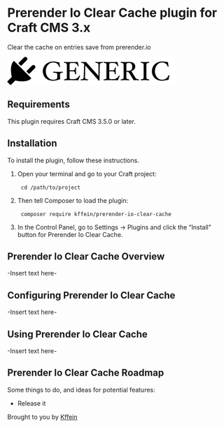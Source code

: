 # Prerender Io Clear Cache plugin for Craft CMS 3.x

Clear the cache on entries save from prerender.io

![Screenshot](resources/img/plugin-logo.png)

## Requirements

This plugin requires Craft CMS 3.5.0 or later.

## Installation

To install the plugin, follow these instructions.

1. Open your terminal and go to your Craft project:

        cd /path/to/project

2. Then tell Composer to load the plugin:

        composer require kffein/prerender-io-clear-cache

3. In the Control Panel, go to Settings → Plugins and click the “Install” button for Prerender Io Clear Cache.

## Prerender Io Clear Cache Overview

-Insert text here-

## Configuring Prerender Io Clear Cache

-Insert text here-

## Using Prerender Io Clear Cache

-Insert text here-

## Prerender Io Clear Cache Roadmap

Some things to do, and ideas for potential features:

* Release it

Brought to you by [Kffein](https://kffein.com)
